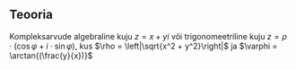 ## Teooria

Kompleksarvude algebraline kuju $z = x + yi$ või trigonomeetriline kuju $z = \rho\cdot(\cos{\varphi} + i\cdot\sin{\varphi})$, kus $\rho = \left|\sqrt{x^2 + y^2}\right|$ ja $\varphi = \arctan{(\frac{y}{x})}$